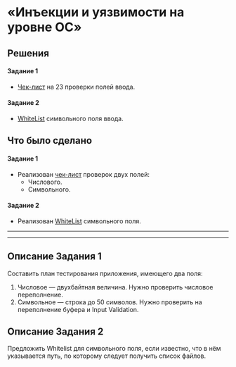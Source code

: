 # «Инъекции и уязвимости на уровне ОС»

## Решения
#### Задание 1
* <a href="https://docs.google.com/spreadsheets/d/1w8mJnj_2N0bGjMxfvzpy_S0cbCgoCeONxBF0txHKrbk/edit?usp=sharing">Чек-лист</a> на 23 проверки полей ввода.

  
#### Задание 2
* <a href="https://docs.google.com/document/d/1op58oLiIFKADd2RQXfq1dRoxPNPR5W3KIMPNc-9kIh0/edit?usp=sharing">WhiteList</a> символьного поля ввода.

  
## Что было сделано
#### Задание 1
* Реализован <a href="https://docs.google.com/spreadsheets/d/1w8mJnj_2N0bGjMxfvzpy_S0cbCgoCeONxBF0txHKrbk/edit?usp=sharing">чек-лист</a> проверок двух полей:
  * Числового.
  * Символьного.
 
  
#### Задание 2
* Реализован <a href="https://docs.google.com/document/d/1op58oLiIFKADd2RQXfq1dRoxPNPR5W3KIMPNc-9kIh0/edit?usp=sharing">WhiteList</a> символьного поля.

---
---


## Описание Задания 1

Составить план тестирования приложения, имеющего два поля: 

1. Числовое — двухбайтная величина. Нужно проверить числовое переполнение. 
2. Символьное — строка до 50 символов. Нужно проверить на переполнение буфера и Input Validation.

## Описание Задания 2 

Предложить Whitelist для символьного поля, если известно, что в нём указывается путь, по которому следует получить список файлов.
